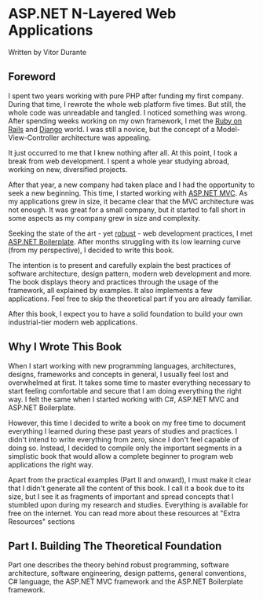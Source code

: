 # ASP.NET N-Layered Web Applications
 Written by Vitor Durante
 
## Foreword

  I spent two years working with pure PHP after funding my first company. During that time, I rewrote the whole web platform five times. But still, the whole code was unreadable and tangled. I noticed something was wrong. After spending weeks working on my own framework, I met the [Ruby on Rails](http://rubyonrails.org/) and [Django](https://www.djangoproject.com/) world. I was still a novice, but the concept of a Model-View-Controller architecture was appealing.
 
  It just occurred to me that I knew nothing after all. At this point, I took a break from web development. I spent a whole year studying abroad, working on new, diversified projects.
 
  After that year, a new company had taken place and I had the opportunity to seek a new beginning. This time, I started working with [ASP.NET MVC](http://www.asp.net/mvc). As my applications grew in size, it became clear that the MVC architecture was not enough. It was great for a small company, but it started to fall short in some aspects as my company grew in size and complexity.
 
   Seeking the state of the art - yet [robust](http://nob.cs.ucdavis.edu/bishop/secprog/robust.html) - web development practices, I met [ASP.NET Boilerplate](http://aspnetboilerplate.com/). After months struggling with its low learning curve (from my perspective), I decided to write this book.
   
  The intention is to present and carefully explain the best practices of software architecture, design pattern, modern web development and more. The book displays theory and practices through the usage of the framework, all explained by examples. It also implements a few applications. Feel free to skip the theoretical part if you are already familiar.
   
   After this book, I expect you to have a solid foundation to build your own industrial-tier modern web applications.
   
## Why I Wrote This Book

When I start working with new programming languages, architectures, designs, frameworks and concepts in general, I usually feel lost and overwhelmed at first. It takes some time to master everything necessary to start feeling comfortable and secure that I am doing everything the right way. I felt the same when I started working with C#, ASP.NET MVC and ASP.NET Boilerplate.

However, this time I decided to write a book on my free time to document everything I learned during these past years of studies and practices. I didn't intend to write everything from zero, since I don't feel capable of doing so. Instead, I decided to compile only the important segments in a simplistic book that would allow a complete beginner to program web applications the right way.

Apart from the practical examples (Part II and onward), I must make it clear that I didn't generate all the content of this book. I call it a book due to its size, but I see it as fragments of important and spread concepts that I stumbled upon during my research and studies. Everything is available for free on the internet. You can read more about these resources at "Extra Resources" sections 

## Part I. Building The Theoretical Foundation

Part one describes the theory behind robust programming, software architecture, software engineering, design patterns, general conventions, C# language, the ASP.NET MVC framework and the ASP.NET Boilerplate framework.







 
